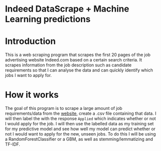# Indeed DataScrape + Machine Learning predictions


# Introduction
This is a web scraping program that scrapes the first 20 pages of the job advertising website Indeed.com based on a certain search criteria. It scrapes information from the job description such as candidate requirements so that I can analyse the data and can quickly identify which jobs I want to apply for.

# How it works

The goal of this program is to scrape a large amount of job requirements/data from the [website](www.indeed.com), create a .csv file containing that data. I will then label the with the response `Applied` which indicates whether or not I would apply for the job. I will then use the labelled data as my training set for my predictive model and see how well my model can predict whether or not I would want to apply for the new, unseen jobs. To do this I will be using a RandomForestClassifier or a GBM, as well as stemming/lemmatizing and TF-IDF. 

